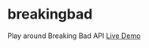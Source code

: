 # breakingbad

Play around Breaking Bad API
<a href='https://afshoang.github.io/breakingbad'>Live Demo</a>
